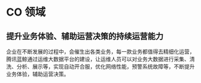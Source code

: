 # CO 领域
## 提升业务体验、辅助运营决策的持续运营能力

企业在不断发展的过程中，会催生出各类业务，每一款业务都值得去精细化运营，腾讯蓝鲸通过运维大数据平台的建设，让运维人员可以对业务大数据进行采集、清洗、分析、展示等，实现自动开合服，优化网络性能，预警系统故障等，不断提升业务体验，辅助运营决策。
